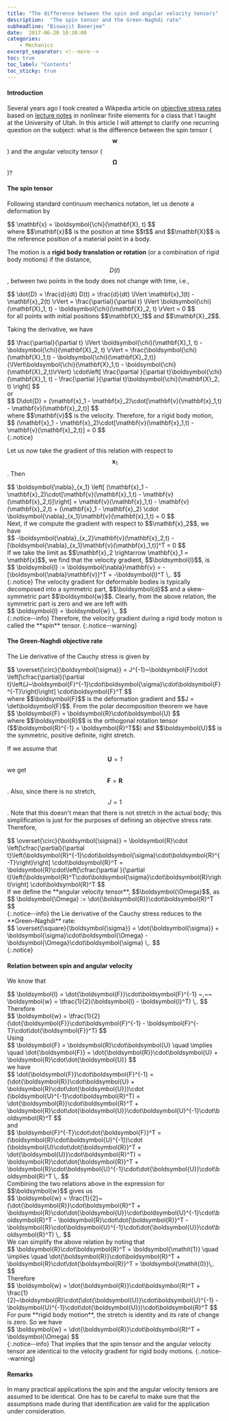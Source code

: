 ```yaml
---
title: "The difference between the spin and angular velocity tensors"
description:  "The spin tensor and the Green-Naghdi rate"
subheadline: "Biswajit Banerjee"
date:  2017-06-20 10:30:00
categories:
    - Mechanics
excerpt_separator: <!--more-->
toc: true
toc_label: "Contents"
toc_sticky: true
---
```



#### Introduction ####
Several years ago I took created a Wikpedia article on [objective stress rates](https://en.wikipedia.org/wiki/Objective_stress_rate) based on [lecture notes](https://en.wikiversity.org/wiki/Nonlinear_finite_elements/Objective_stress_rates) in nonlinear finite elements for a class that I taught at the University of Utah.  In this article I will attempt to clarify one recurring question on the subject: what is the difference between the spin tensor ($$\boldsymbol{w}$$) and the angular velocity tensor ($$\boldsymbol{\Omega}$$)?
<!--more-->

#### The spin tensor ####
Following standard continuum mechanics notation, let us denote a deformation by
<div>
$$
  \mathbf{x} = \boldsymbol{\chi}(\mathbf{X}, t)
$$
</div>
where $$\mathbf{x}$$ is the position at time $$t$$ and $$\mathbf{X}$$ is the reference position of a
material point in a body.

The motion is a **rigid body translation or rotation** (or a combination of rigid body motions) if the
distance, $$D(t)$$, between two points in the body does not change with time, i.e.,
<div>
$$
  \dot{D} = \frac{d}{dt} D(t) = \frac{d}{dt} \lVert \mathbf{x}_1(t) - \mathbf{x}_2(t) \rVert = 
  \frac{\partial}{\partial t} \lVert \boldsymbol{\chi}(\mathbf{X}_1, t) - \boldsymbol{\chi}(\mathbf{X}_2, t) \rVert = 0
$$
</div>
for all points with initial positions $$\mathbf{X}_1$$ and $$\mathbf{X}_2$$.

Taking the derivative, we have
<div>
$$
  \frac{\partial}{\partial t} \lVert \boldsymbol{\chi}(\mathbf{X}_1, t) - \boldsymbol{\chi}(\mathbf{X}_2, t) \rVert
  = \frac{\boldsymbol{\chi}(\mathbf{X}_1,t) - \boldsymbol{\chi}(\mathbf{X}_2,t)}{\lVert\boldsymbol{\chi}(\mathbf{X}_1,t) - \boldsymbol{\chi}(\mathbf{X}_2,t)\rVert}
    \cdot\left[ \frac{\partial }{\partial t}\boldsymbol{\chi}(\mathbf{X}_1, t) -
           \frac{\partial }{\partial t}\boldsymbol{\chi}(\mathbf{X}_2, t) \right]
$$
</div>
or
<div>
$$
  D\dot{D} = (\mathbf{x}_1 - \mathbf{x}_2)\cdot[\mathbf{v}(\mathbf{x}_1,t) - \mathbf{v}(\mathbf{x}_2,t)]
$$
</div>
where $$\mathbf{v}$$ is the velocity.  Therefore, for a rigid body motion,
<div>
$$
  (\mathbf{x}_1 - \mathbf{x}_2)\cdot[\mathbf{v}(\mathbf{x}_1,t) - \mathbf{v}(\mathbf{x}_2,t)] = 0
$$
</div>
{:.notice}

Let us now take the gradient of this relation with respect to $$\mathbf{x}_1$$.  Then
<div>
$$
  \boldsymbol{\nabla}_{x_1} \left[
  (\mathbf{x}_1 - \mathbf{x}_2)\cdot[\mathbf{v}(\mathbf{x}_1,t) - \mathbf{v}(\mathbf{x}_2,t)]\right]
  = \mathbf{v}(\mathbf{x}_1,t) - \mathbf{v}(\mathbf{x}_2,t) +
    (\mathbf{x}_1 - \mathbf{x}_2) \cdot \boldsymbol{\nabla}_{x_1}\mathbf{v}(\mathbf{x}_1,t)
  = 0
$$
</div>
Next, if we compute the gradient with respect to $$\mathbf{x}_2$$, we have
<div>
$$
  -\boldsymbol{\nabla}_{x_2}\mathbf{v}(\mathbf{x}_2,t) - 
     [\boldsymbol{\nabla}_{x_1}\mathbf{v}(\mathbf{x}_1,t)]^T = 0
$$
</div>
If we take the limit as $$\mathbf{x}_2 \rightarrow \mathbf{x}_1 = \mathbf{x}$$, we find that
the velocity gradient, $$\boldsymbol{l}$$,  is
<div>
$$
  \boldsymbol{l} := \boldsymbol{\nabla}\mathbf{v} = -[\boldsymbol{\nabla}\mathbf{v}]^T = -\boldsymbol{l}^T \,.
$$
</div>
{:.notice}
The velocity gradient for deformable bodies is typically decomposed into a symmetric part, $$\boldsymbol{d}$$ and a skew-symmetric part $$\boldsymbol{w}$$. Clearly, from the above relation, the symmetric part is
zero and we are left with
<div>
$$
  \boldsymbol{l} = \boldsymbol{w} \,.
$$
</div>
{:.notice--info}
Therefore, the velocity gradient during a rigid body motion is called the **spin** tensor.
{:.notice--warning}

#### The Green-Naghdi objective rate ####
The Lie derivative of the Cauchy stress is given by
<div>
$$
  \overset{\circ}{\boldsymbol{\sigma}} = J^{-1}~\boldsymbol{F}\cdot
       \left[\cfrac{\partial}{\partial t}\left(J~\boldsymbol{F}^{-1}\cdot\boldsymbol{\sigma}\cdot\boldsymbol{F}^{-T}\right)\right]
       \cdot\boldsymbol{F}^T 
$$
</div>
where $$\boldsymbol{F}$$ is the deformation gradient and $$J = \det\boldsymbol{F}$$.
From the polar decomposition theorem we have
<div>
$$
  \boldsymbol{F} = \boldsymbol{R}\cdot\boldsymbol{U}
$$
</div>
where $$\boldsymbol{R}$$ is the orthogonal rotation tensor ($$\boldsymbol{R}^{-1} = \boldsymbol{R}^T$$)
and $$\boldsymbol{U}$$ is the symmetric, positive definite, right stretch.

If we assume that $$\boldsymbol{U} = \boldsymbol{\mathit{1}}$$ we get
$$\boldsymbol{F} = \boldsymbol{R}$$.  Also, since there is no stretch, $$J = 1$$.  Note that this
doesn't mean that there is not stretch in the actual body; this simplification is just
for the purposes of defining an objective stress rate.  Therefore,
<div>
$$
  \overset{\circ}{\boldsymbol{\sigma}} = \boldsymbol{R}\cdot
       \left[\cfrac{\partial}{\partial t}\left(\boldsymbol{R}^{-1}\cdot\boldsymbol{\sigma}\cdot\boldsymbol{R}^{-T}\right)\right]
       \cdot\boldsymbol{R}^T 
    = \boldsymbol{R}\cdot\left[\cfrac{\partial }{\partial t}\left(\boldsymbol{R}^T\cdot\boldsymbol{\sigma}\cdot\boldsymbol{R}\right)\right]
       \cdot\boldsymbol{R}^T 
$$
</div>
If we define the **angular velocity tensor**, $$\boldsymbol{\Omega}$$, as
<div>
$$
  \boldsymbol{\Omega} := \dot{\boldsymbol{R}}\cdot\boldsymbol{R}^T
$$
</div>
{:.notice--info}
the Lie derivative of the Cauchy stress reduces to the **Green–Naghdi** rate:
<div>
$$
  \overset{\square}{\boldsymbol{\sigma}} = \dot{\boldsymbol{\sigma}} + \boldsymbol{\sigma}\cdot\boldsymbol{\Omega}
    - \boldsymbol{\Omega}\cdot\boldsymbol{\sigma} \,.
$$
</div>
{:.notice}

#### Relation between spin and angular velocity ####
We know that
<div>
$$
  \boldsymbol{l} = \dot{\boldsymbol{F}}\cdot\boldsymbol{F}^{-1} ~,~~
  \boldsymbol{w} = \tfrac{1}{2}(\boldsymbol{l} - \boldsymbol{l}^T) \,.
$$
</div>
Therefore
<div>
$$
  \boldsymbol{w} = \tfrac{1}{2}(\dot{\boldsymbol{F}}\cdot\boldsymbol{F}^{-1} - \boldsymbol{F}^{-T}\cdot\dot{\boldsymbol{F}}^T)
$$
</div>
Using
<div>
$$
  \boldsymbol{F} = \boldsymbol{R}\cdot\boldsymbol{U} 
  \quad \implies \quad \dot{\boldsymbol{F}} = \dot{\boldsymbol{R}}\cdot\boldsymbol{U} + \boldsymbol{R}\cdot\dot{\boldsymbol{U}}
$$
</div>
we have
<div>
$$
  \dot{\boldsymbol{F}}\cdot\boldsymbol{F}^{-1} =  (\dot{\boldsymbol{R}}\cdot\boldsymbol{U} + \boldsymbol{R}\cdot\dot{\boldsymbol{U}})\cdot
     (\boldsymbol{U}^{-1}\cdot\boldsymbol{R}^T)
     = \dot{\boldsymbol{R}}\cdot\boldsymbol{R}^T + \boldsymbol{R}\cdot\dot{\boldsymbol{U}}\cdot\boldsymbol{U}^{-1}\cdot\boldsymbol{R}^T
$$
</div>
and
<div>
$$
  \boldsymbol{F}^{-T}\cdot\dot{\boldsymbol{F}}^T =  (\boldsymbol{R}\cdot\boldsymbol{U}^{-1})\cdot
      (\boldsymbol{U}\cdot\dot{\boldsymbol{R}}^T + \dot{\boldsymbol{U}}\cdot\boldsymbol{R}^T)
    = \boldsymbol{R}\cdot\dot{\boldsymbol{R}}^T + \boldsymbol{R}\cdot\boldsymbol{U}^{-1}\cdot\dot{\boldsymbol{U}}\cdot\boldsymbol{R}^T \,.
$$
</div>
Combining the two relations above in the expression for $$\boldsymbol{w}$$ gives us
<div>
$$
  \boldsymbol{w} = \frac{1}{2}~(\dot{\boldsymbol{R}}\cdot\boldsymbol{R}^T + \boldsymbol{R}\cdot\dot{\boldsymbol{U}}\cdot\boldsymbol{U}^{-1}\cdot\boldsymbol{R}^T
         - \boldsymbol{R}\cdot\dot{\boldsymbol{R}}^T - \boldsymbol{R}\cdot\boldsymbol{U}^{-1}\cdot\dot{\boldsymbol{U}}\cdot\boldsymbol{R}^T) \,.
$$
</div>
We can simplify the above relation by noting that
<div>
$$
  \boldsymbol{R}\cdot\boldsymbol{R}^T = \boldsymbol{\mathit{1}} 
  \quad \implies \quad \dot{\boldsymbol{R}}\cdot\boldsymbol{R}^T + \boldsymbol{R}\cdot\dot{\boldsymbol{R}}^T = \boldsymbol{\mathit{0}}\,.
$$
</div>
Therefore
<div>
$$
  \boldsymbol{w} = \dot{\boldsymbol{R}}\cdot\boldsymbol{R}^T + \frac{1}{2}~\boldsymbol{R}\cdot(\dot{\boldsymbol{U}}\cdot\boldsymbol{U}^{-1} - 
             \boldsymbol{U}^{-1}\cdot\dot{\boldsymbol{U}})\cdot\boldsymbol{R}^T
$$
</div>
For pure **rigid body motion**, the stretch is identity and its rate of change is zero.  So we have
<div>
$$
  \boldsymbol{w} = \dot{\boldsymbol{R}}\cdot\boldsymbol{R}^T = \boldsymbol{\Omega}
$$
</div>
{:.notice--info}
That implies that the spin tensor and the angular velocity tensor are identical to the
velocity gradient for rigid body motions.
{:.notice--warning}

#### Remarks ####
In many practical applications the spin and the angular velocity tensors are assumed to be identical.
One has to be careful to make sure that the assumptions made during that identification are valid
for the application under consideration.

